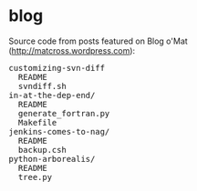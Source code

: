 blog
====

Source code from posts featured on Blog o'Mat (http://matcross.wordpress.com):

<pre>
customizing-svn-diff
  README
  svndiff.sh
in-at-the-dep-end/
  README
  generate_fortran.py
  Makefile
jenkins-comes-to-nag/
  README
  backup.csh
python-arborealis/
  README
  tree.py
</pre>
